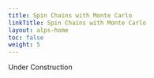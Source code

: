 ```yaml
---
title: Spin Chains with Monte Carlo
linkTitle: Spin Chains with Monte Carlo
layout: alps-home
toc: false
weight: 5
---
```


Under Construction

<!--more-->
